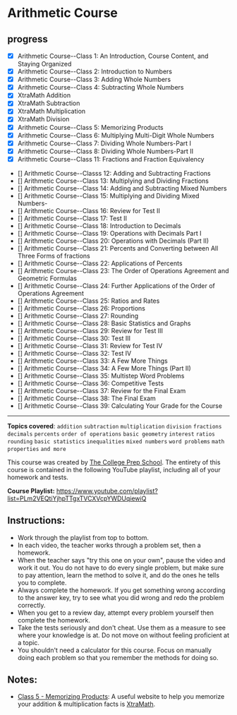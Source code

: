 # Arithmetic Course

## progress

- [x] Arithmetic Course--Class 1: An Introduction, Course Content, and Staying Organized
- [x] Arithmetic Course--Class 2: Introduction to Numbers
- [x] Arithmetic Course--Class 3: Adding Whole Numbers
- [x] Arithmetic Course--Class 4: Subtracting Whole Numbers
- [x] XtraMath Addition
- [x] XtraMath Subtraction
- [x] XtraMath Multiplication
- [x] XtraMath Division
- [x] Arithmetic Course--Class 5: Memorizing Products
- [x] Arithmetic Course--Class 6: Multiplying Multi-Digit Whole Numbers
- [x] Arithmetic Course--Class 7: Dividing Whole Numbers-Part I
- [x] Arithmetic Course--Class 8: Dividing Whole Numbers-Part II
- [x] Arithmetic Course--Class 11: Fractions and Fraction Equivalency
- [] Arithmetic Course--Classs 12: Adding and Subtracting Fractions
- [] Arithmetic Course--Class 13: Multiplying and Dividing Fractions
- [] Arithmetic Course--Class 14: Adding and Subtracting Mixed Numbers
- [] Arithmetic Course--Class 15: Multiplying and Dividing Mixed Numbers-
- [] Arithmetic Course--Class 16: Review for Test II
- [] Arithmetic Course--Class 17: Test II
- [] Arithmetic Course--Class 18: Introduction to Decimals
- [] Arithmetic Course--Class 19: Operations with Decimals Part I
- [] Arithmetic Course--Class 20: Operations with Decimals (Part II)
- [] Arithmetic Course--Class 21: Percents and Converting between All Three Forms of fractions
- [] Arithmetic Course--Class 22: Applications of Percents
- [] Arithmetic Course--Class 23: The Order of Operations Agreement and Geometric Formulas
- [] Arithmetic Course--Class 24: Further Applications of the Order of Operations Agreement
- [] Arithmetic Course--Class 25: Ratios and Rates
- [] Arithmetic Course--Class 26: Proportions
- [] Arithmetic Course--Class 27: Rounding
- [] Arithmetic Course--Class 28: Basic Statistics and Graphs
- [] Arithmetic Course--Class 29: Review for Test III
- [] Arithmetic Course--Class 30: Test III
- [] Arithmetic Course--Class 31: Review for Test IV
- [] Arithmetic Course--Class 32: Test IV
- [] Arithmetic Course--Class 33: A Few More Things
- [] Arithmetic Course--Class 34: A Few More Things (Part II)
- [] Arithmetic Course--Class 35: Multistep Word Problems
- [] Arithmetic Course--Class 36: Competitive Tests
- [] Arithmetic Course--Class 37: Review for the Final Exam
- [] Arithmetic Course--Class 38: The Final Exam
- [] Arithmetic Course--Class 39: Calculating Your Grade for the Course

---

**Topics covered**:
`addition`
`subtraction`
`multiplication`
`division`
`fractions`
`decimals`
`percents`
`order of operations`
`basic geometry`
`interest`
`ratios`
`rounding`
`basic statistics`
`inequalities`
`mixed numbers`
`word problems`
`math properties`
`and more`

This course was created by [The College Prep School](https://www.youtube.com/@thecollegeprepschool4486). The entirety of this course is contained in the following YouTube playlist, including all of your homework and tests.

**Course Playlist:** <https://www.youtube.com/playlist?list=PLm2VEQtiYjhpTTgxTVCXVcpYWDUqiewiQ>

## Instructions:

- Work through the playlist from top to bottom.
- In each video, the teacher works through a problem set, then a homework.
- When the teacher says "try this one on your own", pause the video and work it out. You do not have to do every single problem, but make sure to pay attention, learn the method to solve it, and do the ones he tells you to complete.
- Always complete the homework. If you get something wrong according to the answer key, try to see what you did wrong and redo the problem correctly.
- When you get to a review day, attempt every problem yourself then complete the homework.
- Take the tests seriously and don't cheat. Use them as a measure to see where your knowledge is at. Do not move on without feeling proficient at a topic.
- You shouldn't need a calculator for this course. Focus on manually doing each problem so that you remember the methods for doing so.

## Notes:

- [Class 5 - Memorizing Products](https://youtu.be/i219Ow_BZTI): A useful website to help you memorize your addition & multiplication facts is [XtraMath](https://home.xtramath.org/).
